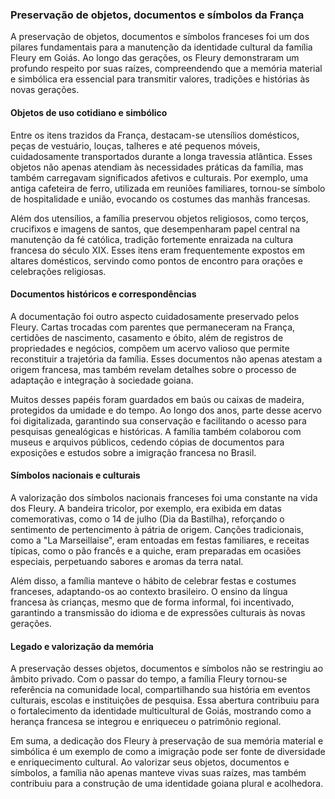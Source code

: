 ### Preservação de objetos, documentos e símbolos da França

A preservação de objetos, documentos e símbolos franceses foi um dos pilares fundamentais para a manutenção da identidade cultural da família Fleury em Goiás. Ao longo das gerações, os Fleury demonstraram um profundo respeito por suas raízes, compreendendo que a memória material e simbólica era essencial para transmitir valores, tradições e histórias às novas gerações.

#### Objetos de uso cotidiano e simbólico

Entre os itens trazidos da França, destacam-se utensílios domésticos, peças de vestuário, louças, talheres e até pequenos móveis, cuidadosamente transportados durante a longa travessia atlântica. Esses objetos não apenas atendiam às necessidades práticas da família, mas também carregavam significados afetivos e culturais. Por exemplo, uma antiga cafeteira de ferro, utilizada em reuniões familiares, tornou-se símbolo de hospitalidade e união, evocando os costumes das manhãs francesas.

Além dos utensílios, a família preservou objetos religiosos, como terços, crucifixos e imagens de santos, que desempenharam papel central na manutenção da fé católica, tradição fortemente enraizada na cultura francesa do século XIX. Esses itens eram frequentemente expostos em altares domésticos, servindo como pontos de encontro para orações e celebrações religiosas.

#### Documentos históricos e correspondências

A documentação foi outro aspecto cuidadosamente preservado pelos Fleury. Cartas trocadas com parentes que permaneceram na França, certidões de nascimento, casamento e óbito, além de registros de propriedades e negócios, compõem um acervo valioso que permite reconstituir a trajetória da família. Esses documentos não apenas atestam a origem francesa, mas também revelam detalhes sobre o processo de adaptação e integração à sociedade goiana.

Muitos desses papéis foram guardados em baús ou caixas de madeira, protegidos da umidade e do tempo. Ao longo dos anos, parte desse acervo foi digitalizada, garantindo sua conservação e facilitando o acesso para pesquisas genealógicas e históricas. A família também colaborou com museus e arquivos públicos, cedendo cópias de documentos para exposições e estudos sobre a imigração francesa no Brasil.

#### Símbolos nacionais e culturais

A valorização dos símbolos nacionais franceses foi uma constante na vida dos Fleury. A bandeira tricolor, por exemplo, era exibida em datas comemorativas, como o 14 de julho (Dia da Bastilha), reforçando o sentimento de pertencimento à pátria de origem. Canções tradicionais, como a "La Marseillaise", eram entoadas em festas familiares, e receitas típicas, como o pão francês e a quiche, eram preparadas em ocasiões especiais, perpetuando sabores e aromas da terra natal.

Além disso, a família manteve o hábito de celebrar festas e costumes franceses, adaptando-os ao contexto brasileiro. O ensino da língua francesa às crianças, mesmo que de forma informal, foi incentivado, garantindo a transmissão do idioma e de expressões culturais às novas gerações.

#### Legado e valorização da memória

A preservação desses objetos, documentos e símbolos não se restringiu ao âmbito privado. Com o passar do tempo, a família Fleury tornou-se referência na comunidade local, compartilhando sua história em eventos culturais, escolas e instituições de pesquisa. Essa abertura contribuiu para o fortalecimento da identidade multicultural de Goiás, mostrando como a herança francesa se integrou e enriqueceu o patrimônio regional.

Em suma, a dedicação dos Fleury à preservação de sua memória material e simbólica é um exemplo de como a imigração pode ser fonte de diversidade e enriquecimento cultural. Ao valorizar seus objetos, documentos e símbolos, a família não apenas manteve vivas suas raízes, mas também contribuiu para a construção de uma identidade goiana plural e acolhedora.
